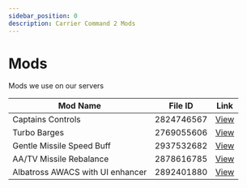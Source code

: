 ```yaml
---
sidebar_position: 0
description: Carrier Command 2 Mods
---
```


# Mods
Mods we use on our servers

| Mod Name                         | File ID    | Link                                                                      |
| -------------------------------- | ---------- | ------------------------------------------------------------------------- |
| Captains Controls                | 2824746567 | [View](https://steamcommunity.com/sharedfiles/filedetails/?id=2824746567) |
| Turbo Barges                     | 2769055606 | [View](https://steamcommunity.com/sharedfiles/filedetails/?id=2769055606) |
| Gentle Missile Speed Buff        | 2937532682 | [View](https://steamcommunity.com/sharedfiles/filedetails/?id=2937532682) |
| AA/TV Missile Rebalance          | 2878616785 | [View](https://steamcommunity.com/sharedfiles/filedetails/?id=2878616785) |
| Albatross AWACS with UI enhancer | 2892401880 | [View](https://steamcommunity.com/sharedfiles/filedetails/?id=2892401880) |

